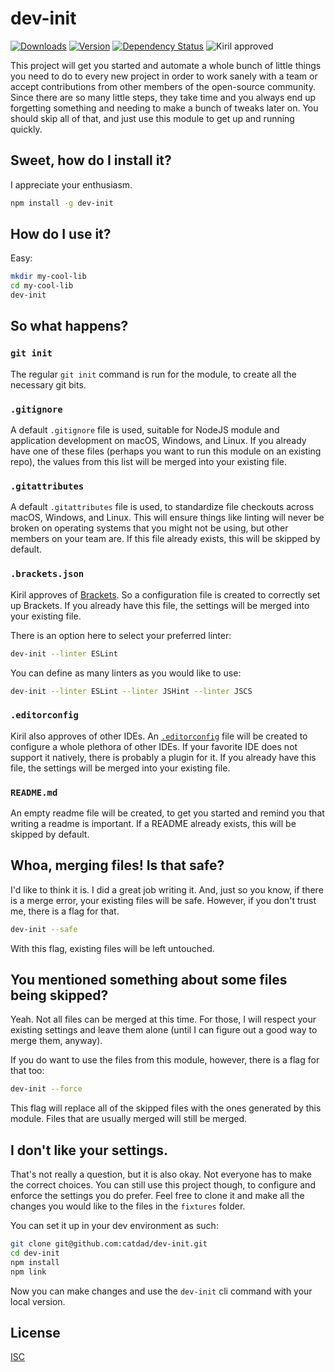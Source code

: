 # dev-init

[![Downloads][7]][8]
[![Version][9]][8]
[![Dependency Status][10]][11]
![Kiril approved][ka]

[7]: https://img.shields.io/npm/dm/dev-init.svg
[8]: https://www.npmjs.com/package/dev-init
[9]: https://img.shields.io/npm/v/dev-init.svg

[10]: https://david-dm.org/catdad/dev-init.svg
[11]: https://david-dm.org/catdad/dev-init

[ka]: https://img.shields.io/badge/kiril-approved-ff69b4.svg

This project will get you started and automate a whole bunch of little things you need to do to every new project in order to work sanely with a team or accept contributions from other members of the open-source community. Since there are so many little steps, they take time and you always end up forgetting something and needing to make a bunch of tweaks later on. You should skip all of that, and just use this module to get up and running quickly.

## Sweet, how do I install it?

I appreciate your enthusiasm.

```bash
npm install -g dev-init
```

## How do I use it?

Easy:

```bash
mkdir my-cool-lib
cd my-cool-lib
dev-init
```

## So what happens?

### `git init`

The regular `git init` command is run for the module, to create all the necessary git bits.

### `.gitignore`

A default `.gitignore` file is used, suitable for NodeJS module and application development on macOS, Windows, and Linux. If you already have one of these files (perhaps you want to run this module on an existing repo), the values from this list will be merged into your existing file.

### `.gitattributes`

A default `.gitattributes` file is used, to standardize file checkouts across macOS, Windows, and Linux. This will ensure things like linting will never be broken on operating systems that you might not be using, but other members on your team are. If this file already exists, this will be skipped by default.

### `.brackets.json`

Kiril approves of [Brackets](https://github.com/adobe/brackets). So a configuration file is created to correctly set up Brackets. If you already have this file, the settings will be merged into your existing file.

There is an option here to select your preferred linter:

```bash
dev-init --linter ESLint
```

You can define as many linters as you would like to use:

```bash
dev-init --linter ESLint --linter JSHint --linter JSCS
```

### `.editorconfig`

Kiril also approves of other IDEs. An [`.editorconfig`](http://editorconfig.org/) file will be created to configure a whole plethora of other IDEs. If your favorite IDE does not support it natively, there is probably a plugin for it. If you already have this file, the settings will be merged into your existing file.

### `README.md`

An empty readme file will be created, to get you started and remind you that writing a readme is important. If a README already exists, this will be skipped by default.

## Whoa, merging files! Is that safe?

I'd like to think it is. I did a great job writing it. And, just so you know, if there is a merge error, your existing files will be safe. However, if you don't trust me, there is a flag for that.

```bash
dev-init --safe
```

With this flag, existing files will be left untouched.

## You mentioned something about some files being skipped?

Yeah. Not all files can be merged at this time. For those, I will respect your existing settings and leave them alone (until I can figure out a good way to merge them, anyway).

If you do want to use the files from this module, however, there is a flag for that too:

```bash
dev-init --force
```

This flag will replace all of the skipped files with the ones generated by this module. Files that are usually merged will still be merged.

## I don't like your settings.

That's not really a question, but it is also okay. Not everyone has to make the correct choices. You can still use this project though, to configure and enforce the settings you do prefer. Feel free to clone it and make all the changes you would like to the files in the `fixtures` folder.

You can set it up in your dev environment as such:

```bash
git clone git@github.com:catdad/dev-init.git
cd dev-init
npm install
npm link
```

Now you can make changes and use the `dev-init` cli command with your local version.

## License

[ISC](http://spdx.org/licenses/ISC)
